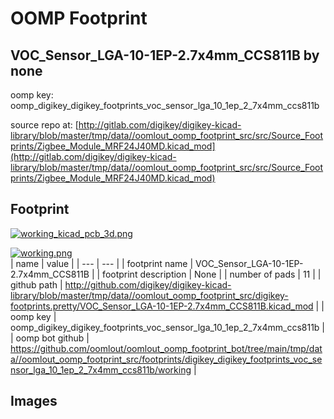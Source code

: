 # OOMP Footprint  
## VOC_Sensor_LGA-10-1EP-2.7x4mm_CCS811B  by none  
  
oomp key: oomp_digikey_digikey_footprints_voc_sensor_lga_10_1ep_2_7x4mm_ccs811b  
  
source repo at: [http://gitlab.com/digikey/digikey-kicad-library/blob/master/tmp/data//oomlout_oomp_footprint_src/src/Source_Footprints/Zigbee_Module_MRF24J40MD.kicad_mod](http://gitlab.com/digikey/digikey-kicad-library/blob/master/tmp/data//oomlout_oomp_footprint_src/src/Source_Footprints/Zigbee_Module_MRF24J40MD.kicad_mod)  
## Footprint  
  
[![working_kicad_pcb_3d.png](working_kicad_pcb_3d_600.png)](working_kicad_pcb_3d.png)  
  
[![working.png](working_600.png)](working.png)  
| name | value | 
| --- | --- | 
| footprint name | VOC_Sensor_LGA-10-1EP-2.7x4mm_CCS811B | 
| footprint description | None | 
| number of pads | 11 | 
| github path | http://github.com/digikey/digikey-kicad-library/blob/master/tmp/data//oomlout_oomp_footprint_src/digikey-footprints.pretty/VOC_Sensor_LGA-10-1EP-2.7x4mm_CCS811B.kicad_mod | 
| oomp key | oomp_digikey_digikey_footprints_voc_sensor_lga_10_1ep_2_7x4mm_ccs811b | 
| oomp bot github | https://github.com/oomlout/oomlout_oomp_footprint_bot/tree/main/tmp/data//oomlout_oomp_footprint_src/footprints/digikey_digikey_footprints_voc_sensor_lga_10_1ep_2_7x4mm_ccs811b/working | 
## Images  
